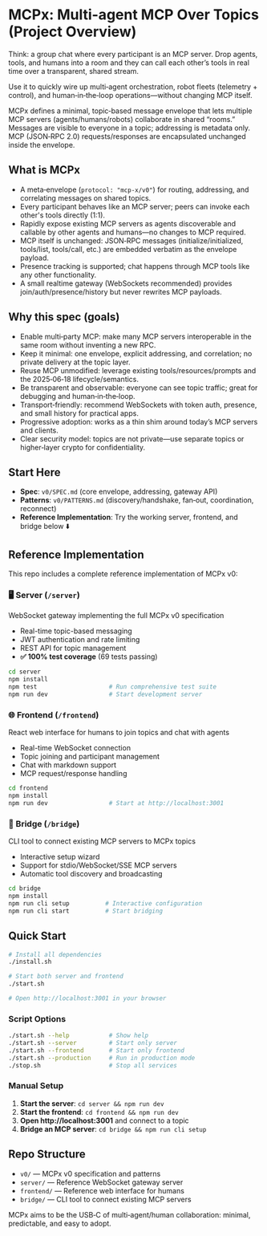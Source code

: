 # MCPx: Multi-agent MCP Over Topics (Project Overview)

Think: a group chat where every participant is an MCP server. Drop agents, tools, and humans into a room and they can call each other’s tools in real time over a transparent, shared stream.

Use it to quickly wire up multi‑agent orchestration, robot fleets (telemetry + control), and human‑in‑the‑loop operations—without changing MCP itself.

MCPx defines a minimal, topic‑based message envelope that lets multiple MCP servers (agents/humans/robots) collaborate in shared “rooms.” Messages are visible to everyone in a topic; addressing is metadata only. MCP (JSON‑RPC 2.0) requests/responses are encapsulated unchanged inside the envelope.

## What is MCPx

- A meta‑envelope (`protocol: "mcp-x/v0"`) for routing, addressing, and correlating messages on shared topics.
- Every participant behaves like an MCP server; peers can invoke each other's tools directly (1:1).
- Rapidly expose existing MCP servers as agents discoverable and callable by other agents and humans—no changes to MCP required.
- MCP itself is unchanged: JSON‑RPC messages (initialize/initialized, tools/list, tools/call, etc.) are embedded verbatim as the envelope payload.
- Presence tracking is supported; chat happens through MCP tools like any other functionality.
- A small realtime gateway (WebSockets recommended) provides join/auth/presence/history but never rewrites MCP payloads.

## Why this spec (goals)

- Enable multi‑party MCP: make many MCP servers interoperable in the same room without inventing a new RPC.
- Keep it minimal: one envelope, explicit addressing, and correlation; no private delivery at the topic layer.
- Reuse MCP unmodified: leverage existing tools/resources/prompts and the 2025‑06‑18 lifecycle/semantics.
- Be transparent and observable: everyone can see topic traffic; great for debugging and human‑in‑the‑loop.
- Transport‑friendly: recommend WebSockets with token auth, presence, and small history for practical apps.
- Progressive adoption: works as a thin shim around today’s MCP servers and clients.
- Clear security model: topics are not private—use separate topics or higher‑layer crypto for confidentiality.

## Start Here

- **Spec**: `v0/SPEC.md` (core envelope, addressing, gateway API)
- **Patterns**: `v0/PATTERNS.md` (discovery/handshake, fan‑out, coordination, reconnect)
- **Reference Implementation**: Try the working server, frontend, and bridge below ⬇️

## Reference Implementation

This repo includes a complete reference implementation of MCPx v0:

### 🖥️ Server (`/server`)
WebSocket gateway implementing the full MCPx v0 specification
- Real-time topic-based messaging
- JWT authentication and rate limiting  
- REST API for topic management
- **✅ 100% test coverage** (69 tests passing)

```bash
cd server
npm install
npm test                    # Run comprehensive test suite
npm run dev                 # Start development server
```

### 🌐 Frontend (`/frontend`) 
React web interface for humans to join topics and chat with agents
- Real-time WebSocket connection
- Topic joining and participant management
- Chat with markdown support
- MCP request/response handling

```bash
cd frontend  
npm install
npm run dev                 # Start at http://localhost:3001
```

### 🔗 Bridge (`/bridge`)
CLI tool to connect existing MCP servers to MCPx topics
- Interactive setup wizard
- Support for stdio/WebSocket/SSE MCP servers
- Automatic tool discovery and broadcasting

```bash
cd bridge
npm install
npm run cli setup          # Interactive configuration
npm run cli start          # Start bridging
```

## Quick Start

```bash
# Install all dependencies
./install.sh

# Start both server and frontend
./start.sh

# Open http://localhost:3001 in your browser
```

### Script Options

```bash
./start.sh --help           # Show help
./start.sh --server         # Start only server
./start.sh --frontend       # Start only frontend  
./start.sh --production     # Run in production mode
./stop.sh                   # Stop all services
```

### Manual Setup

1. **Start the server**: `cd server && npm run dev` 
2. **Start the frontend**: `cd frontend && npm run dev`
3. **Open http://localhost:3001** and connect to a topic
4. **Bridge an MCP server**: `cd bridge && npm run cli setup`

## Repo Structure

- `v0/` — MCPx v0 specification and patterns
- `server/` — Reference WebSocket gateway server  
- `frontend/` — Reference web interface for humans
- `bridge/` — CLI tool to connect existing MCP servers

MCPx aims to be the USB‑C of multi‑agent/human collaboration: minimal, predictable, and easy to adopt.
